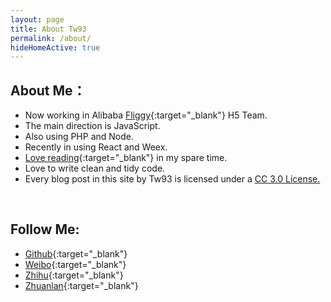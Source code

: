```yaml
---
layout: page
title: About Tw93
permalink: /about/
hideHomeActive: true
---
```


## About Me：
* Now working in Alibaba [Fliggy](https://www.alitrip.com/){:target="_blank"} H5 Team.
* The main direction is JavaScript.
* Also using PHP and Node.
* Recently in using React and Weex.
* [Love reading](http://book.douban.com/people/77063977/){:target="_blank"} in my spare time.
* Love to write clean and tidy code.
* Every blog post in this site by Tw93 is licensed under a <a rel="license" href="http://creativecommons.org/licenses/by-nc/3.0/cn/" target="_blank">CC 3.0 License.</a>
<br>


## Follow Me:

* [Github](https://github.com/{{site.github}}){:target="_blank"}
* [Weibo](http://weibo.com/{{site.weibo}}){:target="_blank"}
* [Zhihu](https://www.zhihu.com/people/{{site.zhihu}}){:target="_blank"}
* [Zhuanlan](https://zhuanlan.zhihu.com/{{site.zhuanlan}}){:target="_blank"}
